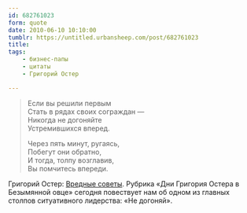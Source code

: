 ```yaml
---
id: 682761023
form: quote
date: 2010-06-10 10:10:00
tumblr: https://untitled.urbansheep.com/post/682761023
title: 
tags:
    - бизнес-папы
    - цитаты
    - Григорий Остер

---
```


<blockquote>
<p>Если вы решили первым<br/>
Стать в рядах своих сограждан —<br/>
Никогда не догоняйте<br/>
Устремившихся вперед.</p>

<p>Через пять минут, ругаясь,<br/>
Побегут они обратно,<br/>
И тогда, толпу возглавив,<br/>
Вы помчитесь впереди.</p>
</blockquote>

Григорий Остер: <a href="http://lib.ru/ANEKDOTY/osterwred.txt">Вредные советы</a>. Рубрика «Дни Григория Остера в Безымянной овце» сегодня повествует нам об одном из главных столпов ситуативного лидерства: «Не догоняй».
